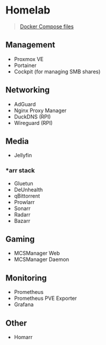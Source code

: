 # Homelab
> [Docker Compose files](https://github.com/lowievane/homelab/tree/main/docker-stacks)
## Management
- Proxmox VE
- Portainer
- Cockpit (for managing SMB shares)
## Networking
- AdGuard
- Nginx Proxy Manager
- DuckDNS (RPI)
- Wireguard (RPI)
## Media
- Jellyfin
### *arr stack
- Gluetun
- DeUnhealth
- qBittorrent
- Prowlarr
- Sonarr
- Radarr
- Bazarr
## Gaming
- MCSManager Web
- MCSManager Daemon
## Monitoring
- Prometheus
- Prometheus PVE Exporter
- Grafana
## Other
 - Homarr
